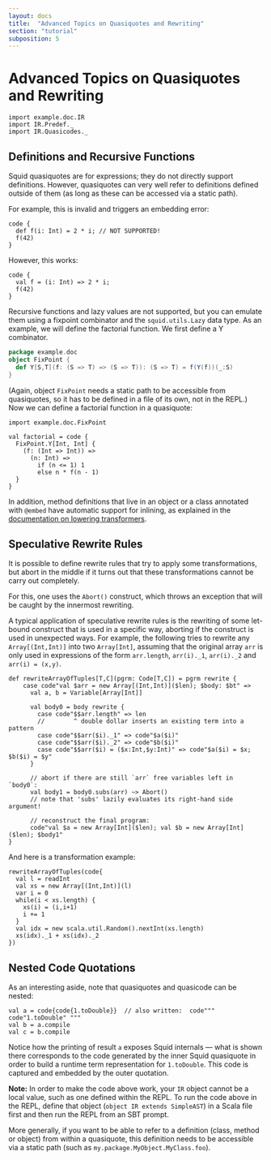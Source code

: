 ```yaml
---
layout: docs
title:  "Advanced Topics on Quasiquotes and Rewriting"
section: "tutorial"
subposition: 5
---
```


# Advanced Topics on Quasiquotes and Rewriting

```tut:invisible
import example.doc.IR
import IR.Predef._
import IR.Quasicodes._
```

## Definitions and Recursive Functions

Squid quasiquotes are for expressions; they do not directly support definitions.
However, quasiquotes can very well refer to definitions defined outside of them (as long as these can be accessed via a static path).

For example, this is invalid and triggers an embedding error:

```tut:fail
code {
  def f(i: Int) = 2 * i; // NOT SUPPORTED!
  f(42)
}
```

However, this works:

```tut
code {
  val f = (i: Int) => 2 * i;
  f(42)
}
```

Recursive functions and lazy values are not supported, but you can emulate them using a fixpoint combinator and the `squid.utils.Lazy` data type.
As an example, we will define the factorial function.
We first define a Y combinator. 

```scala
package example.doc
object FixPoint {
  def Y[S,T](f: (S => T) => (S => T)): (S => T) = f(Y(f))(_:S)
}
```

<!-- // TODO use by-name version of Y -->

(Again, object `FixPoint` needs a static path to be accessible from quasiquotes, 
so it has to be defined in a file of its own, not in the REPL.)  
Now we can define a factorial function in a quasiquote:

```tut:invisible
import example.doc.FixPoint
```

```tut:book:silent
val factorial = code {
  FixPoint.Y[Int, Int] {
    (f: (Int => Int)) =>
      (n: Int) =>
        if (n <= 1) 1
        else n * f(n - 1)
  }
}
```

In addition,
method definitions that live in an object or a class annotated with `@embed` 
have automatic support for inlining,
as explained in the
[documentation on lowering transformers](https://github.com/epfldata/squid/blob/master/doc/Transformers.md#lowering-transformers).






<!-- 

## Sequential Rewritings

[TODO]

```scala
  case code"val arr = new collection.mutable.ArrayBuffer[$t]($v); arr.clear; arr" =>
       code"new collection.mutable.ArrayBuffer[$t]()"
```
 -->
 
 


## Speculative Rewrite Rules

It is possible to define rewrite rules that try to apply some transformations,
but abort in the middle if it turns out that these transformations cannot be carry out completely.

For this, one uses the `Abort()` construct, which throws an exception that will be caught by the innermost rewriting.

A typical application of speculative rewrite rules is the rewriting of some let-bound construct that is used in a specific way, aborting if the construct is used in unexpected ways.
For example, the following tries to rewrite any `Array[(Int,Int)]` into two `Array[Int]`,
assuming that the original array `arr` is only used in expressions of the form 
`arr.length`,
`arr(i)._1`,
`arr(i)._2` and
`arr(i) = (x,y)`.

```tut:silent
def rewriteArrayOfTuples[T,C](pgrm: Code[T,C]) = pgrm rewrite {
    case code"val $arr = new Array[(Int,Int)]($len); $body: $bt" =>
      val a, b = Variable[Array[Int]]
      
      val body0 = body rewrite {
        case code"$$arr.length" => len
        //        ^ double dollar inserts an existing term into a pattern
        case code"$$arr($i)._1" => code"$a($i)"
        case code"$$arr($i)._2" => code"$b($i)"
        case code"$$arr($i) = ($x:Int,$y:Int)" => code"$a($i) = $x; $b($i) = $y"
      }
      
      // abort if there are still `arr` free variables left in `body0`:
      val body1 = body0.subs(arr) ~> Abort()
      // note that 'subs' lazily evaluates its right-hand side argument!
      
      // reconstruct the final program:
      code"val $a = new Array[Int]($len); val $b = new Array[Int]($len); $body1"
}
```

And here is a transformation example:

```tut
rewriteArrayOfTuples(code{
  val l = readInt
  val xs = new Array[(Int,Int)](l)
  var i = 0
  while(i < xs.length) {
    xs(i) = (i,i+1)
    i += 1
  }
  val idx = new scala.util.Random().nextInt(xs.length)
  xs(idx)._1 + xs(idx)._2
})
```


## Nested Code Quotations

As an interesting aside, note that quasiquotes and quasicode can be nested:

```tut
val a = code{code{1.toDouble}}  // also written:  code""" code"1.toDouble" """
val b = a.compile
val c = b.compile
```

Notice how the printing of result `a` exposes Squid internals
― what is shown there corresponds to the code generated by the inner Squid quasiquote in order to build a runtime term representation for `1.toDouble`. 
This code is captured and embedded by the outer quotation.

**Note:** In order to make the code above work,
your `IR` object cannot be a local value, such as one defined within the REPL.
To run the code above in the REPL, define that object (`object IR extends SimpleAST`) in a Scala file first and then run the REPL from an SBT prompt.

More generally, if you want to be able to refer to a definition (class, method or object) 
from within a quasiquote,
this definition needs to be accessible via a static path 
(such as `my.package.MyObject.MyClass.foo`).





